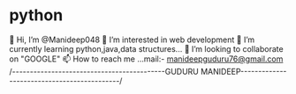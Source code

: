 # python



👋 Hi, I’m @Manideep048
👀 I’m interested in web development
🌱 I’m currently learning python,java,data structures...
💞️ I’m looking to collaborate on "GOOGLE"
📫 How to reach me ...mail:- manideepguduru76@gmail.com
/-------------------------------------------GUDURU MANIDEEP--------------------------------------------/
